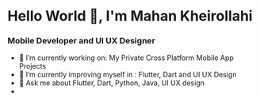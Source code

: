 # Hello World 👋, I'm Mahan Kheirollahi

### Mobile Developer and UI UX Designer

- 🔭 I’m currently working on: My Private Cross Platform Mobile App Projects
- 🌱 I’m currently improving myself in : Flutter, Dart and UI UX Design
- 💬 Ask me about Flutter, Dart, Python, Java, UI UX design
- 
<br/>
